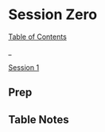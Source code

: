 # Session Zero

[Table of Contents](../README.md)

_

[Session 1](./Session1.md)

## Prep



## Table Notes


